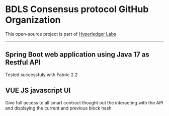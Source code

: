 # BDLS Consensus protocol GitHub Organization

This open-source project is part of [Hyperledger Labs](https://github.com/hyperledger-labs/bdls)


----------------
## Spring Boot web application using Java 17 as Restful API 
Tested successfuly with Fabric 2.2

## VUE JS javascript UI 
Give full access to all smart contract thought out the interacting with the API and displaying the current and previous block hash
